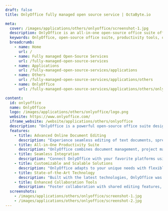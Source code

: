 ```yaml
---
draft: false
title: OnlyOffice fully managed open source service | OctaByte.io

meta:
  cover: /images/applications/others/onlyoffice/screenshot-1.jpg
  description: OnlyOffice is an all-in-one open-source office suite offering advanced tools for document management, collaboration, and productivity.
  keywords: OnlyOffice, open-source office suite, productivity tools, online document editing, collaboration software, CRM integration, project management, customizable office software, cloud-hosted office suite, Microsoft Office alternative
  breadcrumb:
    - name: Home
      url: /
    - name: Fully managed Open-Source Services
      url: /fully-managed-open-source-services
    - name: Applications
      url: /fully-managed-open-source-services/applications
    - name: Others
      url: /fully-managed-open-source-services/applications/others
    - name: OnlyOffice
      url: /fully-managed-open-source-services/applications/others/onlyoffice

content:
  id: onlyoffice
  name: OnlyOffice
  logo: /images/applications/others/onlyoffice/logo.png
  website: https://www.onlyoffice.com/
  iframe_website: /website/applications/others/onlyoffice
  description: "OnlyOffice is a powerful open-source office suite designed to streamline your workflows and boost productivity. Combining document management, project management, CRM, calendar, email, and a corporate network in one integrated platform, OnlyOffice eliminates the need to juggle multiple applications. With advanced online editing tools, compatibility with popular file formats, and seamless integration with third-party apps, OnlyOffice empowers individuals, teams, and enterprises to collaborate efficiently. Whether hosted in the cloud or on-premises, OnlyOffice provides a flexible, customizable solution that scales effortlessly to meet the needs of any organization, ensuring a seamless experience for all users."
  features:
    - title: Advanced Online Document Editing
      description: "Experience seamless editing of text documents, spreadsheets, and presentations with OnlyOffice Docs. Its robust editing capabilities, compatibility with Microsoft Office formats, and integration with platforms like Moodle, Nextcloud, and ownCloud make collaboration simple and efficient."
    - title: All-in-One Productivity Suite
      description: "OnlyOffice combines document management, project management, CRM, calendar, and email into a single platform, eliminating the hassle of switching between multiple applications. This unified system ensures maximum productivity for teams and organizations."
    - title: Seamless Integration
      description: "Connect OnlyOffice with your favorite platforms using official connectors or third-party apps. Whether it’s Moodle, HumHub, or SeaFile, integration is effortless, enabling you to enhance collaboration across your existing workflows."
    - title: Customizable and Scalable Solutions
      description: "OnlyOffice adapts to your unique needs with flexible deployment options. Host it in the cloud, on-premises, or use a pre-configured installation. Scale effortlessly, whether you're a small team or an enterprise with thousands of users."
    - title: State-of-the-Art Technology
      description: "Built with the latest technologies, OnlyOffice was among the first to utilize HTML5 Canvas for online document editing. Its cutting-edge tools ensure compatibility with a wide range of file formats, including Microsoft Office and OpenDocument."
    - title: Enhanced Collaboration Tools
      description: "Foster collaboration with shared editing features, advanced permissions, and a corporate network for seamless communication. OnlyOffice enhances teamwork by enabling real-time editing and management of projects and documents."
  screenshots:
    - /images/applications/others/onlyoffice/screenshot-1.jpg
    - /images/applications/others/onlyoffice/screenshot-2.jpg
---
```

